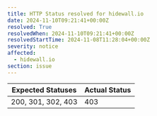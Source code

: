 ```yaml
---
title: HTTP Status resolved for hidewall.io
date: 2024-11-10T09:21:41+00:00Z
resolved: True
resolvedWhen: 2024-11-10T09:21:41+00:00Z
resolvedStartTime: 2024-11-08T11:28:04+00:00Z
severity: notice
affected:
  - hidewall.io
section: issue
---
```


| Expected Statuses | Actual Status  |
|-------------------|----------------|
| 200, 301, 302, 403 | 403 |
